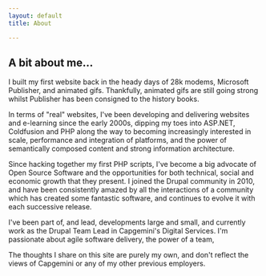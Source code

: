 ```yaml
---
layout: default
title: About

---
```

## A bit about me...

I built my first website back in the heady days of 28k modems, Microsoft Publisher,
 and animated gifs. Thankfully, animated gifs are still going strong whilst Publisher
 has been consigned to the history books.

In terms of "real" websites, I've been developing and delivering websites and e-learning
since the early 2000s, dipping my toes into ASP.NET, Coldfusion and PHP along the way to becoming
increasingly interested in scale, performance and integration of platforms, and the
power of semantically composed content and strong information architecture.

Since hacking together my first PHP scripts, I've become a big advocate of Open Source
Software and the opportunities for both technical, social and economic growth that they
present. I joined the Drupal community in 2010, and have been consistently amazed by all
the interactions of a community which has created some fantastic software, and
continues to evolve it with each successive release.

I've been part of, and lead, developments large and small, and currently work as the Drupal Team
 Lead in Capgemini's Digital Services. I'm passionate about agile software delivery, the power
 of a team,

The thoughts I share on this site are purely my own, and don't reflect the views of Capgemini or
any of my other previous employers.

